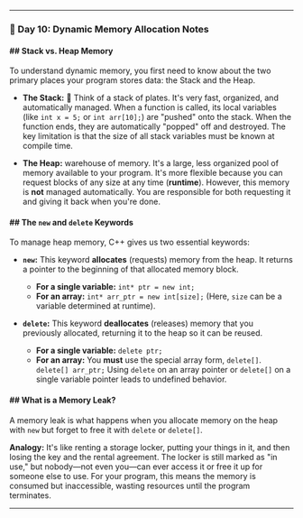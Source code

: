 
-----

### 📝 Day 10: Dynamic Memory Allocation Notes

#### \#\# Stack vs. Heap Memory

To understand dynamic memory, you first need to know about the two primary places your program stores data: the Stack and the Heap.

  * **The Stack:** 🥞 Think of a stack of plates. It's very fast, organized, and automatically managed. When a function is called, its local variables (like `int x = 5;` or `int arr[10];`) are "pushed" onto the stack. When the function ends, they are automatically "popped" off and destroyed. The key limitation is that the size of all stack variables must be known at compile time.

  * **The Heap:** warehouse of memory. It's a large, less organized pool of memory available to your program. It's more flexible because you can request blocks of any size at any time (**runtime**). However, this memory is **not** managed automatically. You are responsible for both requesting it and giving it back when you're done.

#### \#\# The `new` and `delete` Keywords

To manage heap memory, C++ gives us two essential keywords:

  * **`new`:** This keyword **allocates** (requests) memory from the heap. It returns a pointer to the beginning of that allocated memory block.

      * **For a single variable:** `int* ptr = new int;`
      * **For an array:** `int* arr_ptr = new int[size];` (Here, `size` can be a variable determined at runtime).

  * **`delete`:** This keyword **deallocates** (releases) memory that you previously allocated, returning it to the heap so it can be reused.

      * **For a single variable:** `delete ptr;`
      * **For an array:** You **must** use the special array form, `delete[]`.
        `delete[] arr_ptr;`
        Using `delete` on an array pointer or `delete[]` on a single variable pointer leads to undefined behavior.

#### \#\# What is a Memory Leak?

A memory leak is what happens when you allocate memory on the heap with `new` but forget to free it with `delete` or `delete[]`.

**Analogy:** It's like renting a storage locker, putting your things in it, and then losing the key and the rental agreement. The locker is still marked as "in use," but nobody—not even you—can ever access it or free it up for someone else to use. For your program, this means the memory is consumed but inaccessible, wasting resources until the program terminates.

-----
